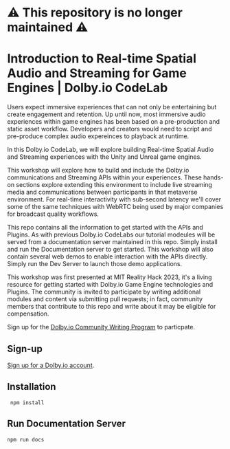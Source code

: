 # :warning: This repository is no longer maintained :warning:

# Introduction to Real-time Spatial Audio and Streaming for Game Engines | Dolby.io CodeLab

Users expect immersive experiences that can not only be entertaining but create engagement and retention.
Up until now, most immersive audio experiences within game engines has been based on a pre-production and static asset workflow. Developers and creators would need to script and pre-produce complex audio expereinces to playback at runtime. 

In this Dolby.io CodeLab, we will explore building Real-time Spatial Audio and Streaming experiences with the Unity and Unreal game engines. 

This workshop will explore how to build and include the Dolby.io communications and Streaming APIs within your experiences. These hands-on sections explore extending this environment to include live streaming media and communications between participants in that metaverse environment. For real-time interactivity with sub-second latency we'll cover some of the same techniques with WebRTC being used by major companies for broadcast quality workflows.

This repo contains all the information to get started with the APIs and Plugins.  As with previous Dolby.io CodeLabs our tutorial modeules will be served from a documentation server maintained in this repo.  Simply install and run the Documentation server to get started.  This workshop will also contain several web demos to enable interaction with the APIs directly.  Simply run the Dev Server to launch those demo applications. 

This workshop was first presented at MIT Reality Hack 2023, it's a living resource for getting started with Dolby.io Game Engine technologies and Plugins.  The community is invited to participate by writing additional modules and content via submitting pull requests; in fact, community members that contribute to this repo and write about it may be eligible for compensation. 

Sign up for the [Dolby.io Community Writing Program](https://go.dolby.io/community-writing) to particpate. 

## Sign-up

[Sign up for a Dolby.io account](https://bit.ly/dolby-io-at-reality-hack).

## Installation

``` npm install```

## Run Documentation Server

```npm run docs```
